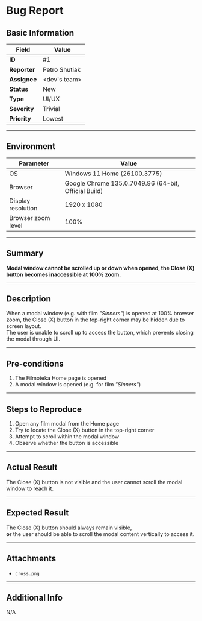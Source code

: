 # Bug Report

## Basic Information

| Field       | Value          |
|-------------|----------------|
| **ID**      | #1             |
| **Reporter**| Petro Shutiak  |
| **Assignee**| <dev's team>   |
| **Status**  | New            |
| **Type**    | UI/UX          |
| **Severity**| Trivial        |
| **Priority**| Lowest         |

---

## Environment

| Parameter           | Value                                        |
|---------------------|----------------------------------------------|
| OS                  | Windows 11 Home (26100.3775)                 |
| Browser             | Google Chrome 135.0.7049.96 (64-bit, Official Build) |
| Display resolution  | 1920 x 1080                                  |
| Browser zoom level  | 100%                                         |

---

## Summary

**Modal window cannot be scrolled up or down when opened, the Close (X) button becomes inaccessible at 100% zoom.**

---

## Description

When a modal window (e.g. with film _"Sinners"_) is opened at 100% browser zoom, the Close (X) button in the top-right corner may be hidden due to screen layout.  
The user is unable to scroll up to access the button, which prevents closing the modal through UI.

---

## Pre-conditions

1. The Filmoteka Home page is opened  
2. A modal window is opened (e.g. for film _"Sinners"_)

---

## Steps to Reproduce

1. Open any film modal from the Home page  
2. Try to locate the Close (X) button in the top-right corner  
3. Attempt to scroll within the modal window  
4. Observe whether the button is accessible  

---

## Actual Result

The Close (X) button is not visible and the user cannot scroll the modal window to reach it.

---

## Expected Result

The Close (X) button should always remain visible,  
**or** the user should be able to scroll the modal content vertically to access it.

---

## Attachments

- `cross.png`

---

## Additional Info

N/A
